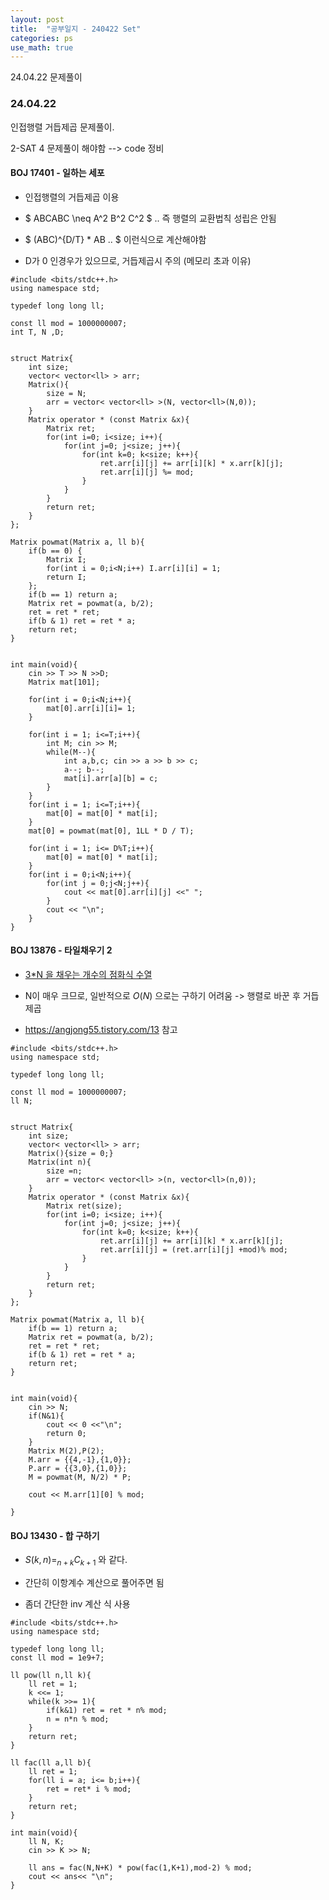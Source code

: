 ```yaml
---
layout: post
title:  "공부일지 - 240422 Set"
categories: ps
use_math: true
---
```


24.04.22 문제풀이

### 24.04.22

인접행렬 거듭제곱 문제풀이.

2-SAT 4 문제풀이 해야함 --> code 정비

#### BOJ 17401 - 일하는 세포

- 인접행렬의 거듭제곱 이용
- $ ABCABC \neq A^2 B^2 C^2 $ .. 즉 행렬의 교환법칙 성립은 안됨
- $ (ABC)^{D/T} * AB .. $ 이런식으로 계산해야함

- D가 0 인경우가 있으므로, 거듭제곱시 주의 (메모리 초과 이유)

```
#include <bits/stdc++.h>
using namespace std;

typedef long long ll;

const ll mod = 1000000007;
int T, N ,D;


struct Matrix{
	int size;
	vector< vector<ll> > arr;
	Matrix(){
		size = N;
		arr = vector< vector<ll> >(N, vector<ll>(N,0));
	}
	Matrix operator * (const Matrix &x){
		Matrix ret;
		for(int i=0; i<size; i++){
			for(int j=0; j<size; j++){
				for(int k=0; k<size; k++){
					ret.arr[i][j] += arr[i][k] * x.arr[k][j];
					ret.arr[i][j] %= mod;
				}
			}
		}
		return ret;
	}
};

Matrix powmat(Matrix a, ll b){
    if(b == 0) {
        Matrix I;
        for(int i = 0;i<N;i++) I.arr[i][i] = 1;
        return I;
    };
	if(b == 1) return a;
	Matrix ret = powmat(a, b/2);
	ret = ret * ret;
	if(b & 1) ret = ret * a;
	return ret;
}


int main(void){
    cin >> T >> N >>D;
    Matrix mat[101];
    
    for(int i = 0;i<N;i++){
        mat[0].arr[i][i]= 1;
    }
    
    for(int i = 1; i<=T;i++){
        int M; cin >> M;
        while(M--){
            int a,b,c; cin >> a >> b >> c;
            a--; b--;
            mat[i].arr[a][b] = c;
        }
    }
    for(int i = 1; i<=T;i++){
        mat[0] = mat[0] * mat[i];
    }
    mat[0] = powmat(mat[0], 1LL * D / T);
    
    for(int i = 1; i<= D%T;i++){
        mat[0] = mat[0] * mat[i];
    }
    for(int i = 0;i<N;i++){
        for(int j = 0;j<N;j++){
            cout << mat[0].arr[i][j] <<" ";
        }
        cout << "\n";
    }
}
```

#### BOJ 13876 - 타일채우기 2

- [3*N 을 채우는 개수의 점화식 수열](https://oeis.org/A001835)
- N이 매우 크므로, 일반적으로 $O(N)$ 으로는 구하기 어려움 -> 행렬로 바꾼 후 거듭제곱

- https://angjong55.tistory.com/13 참고

```
#include <bits/stdc++.h>
using namespace std;

typedef long long ll;

const ll mod = 1000000007;
ll N;


struct Matrix{
	int size;
	vector< vector<ll> > arr;
	Matrix(){size = 0;}
	Matrix(int n){
		size =n;
		arr = vector< vector<ll> >(n, vector<ll>(n,0));
	}
	Matrix operator * (const Matrix &x){
		Matrix ret(size);
		for(int i=0; i<size; i++){
			for(int j=0; j<size; j++){
				for(int k=0; k<size; k++){
					ret.arr[i][j] += arr[i][k] * x.arr[k][j];
					ret.arr[i][j] = (ret.arr[i][j] +mod)% mod;
				}
			}
		}
		return ret;
	}
};

Matrix powmat(Matrix a, ll b){
	if(b == 1) return a;
	Matrix ret = powmat(a, b/2);
	ret = ret * ret;
	if(b & 1) ret = ret * a;
	return ret;
}


int main(void){
    cin >> N;
    if(N&1){
        cout << 0 <<"\n";
        return 0;
    }
    Matrix M(2),P(2);
    M.arr = {{4,-1},{1,0}};
    P.arr = {{3,0},{1,0}};
    M = powmat(M, N/2) * P;

    cout << M.arr[1][0] % mod;
    
}
```

#### BOJ 13430 - 합 구하기

- $S(k,n) = _{n+k} C_{k+1}$ 와 같다.

- 간단히 이항계수 계산으로 풀어주면 됨
- 좀더 간단한 inv 계산 식 사용

```
#include <bits/stdc++.h>
using namespace std;

typedef long long ll;
const ll mod = 1e9+7;

ll pow(ll n,ll k){
    ll ret = 1;
    k <<= 1;
    while(k >>= 1){
        if(k&1) ret = ret * n% mod;
        n = n*n % mod;
    }
    return ret;
}

ll fac(ll a,ll b){
    ll ret = 1;
    for(ll i = a; i<= b;i++){
        ret = ret* i % mod;
    }
    return ret;
}

int main(void){
    ll N, K;
    cin >> K >> N;
    
    ll ans = fac(N,N+K) * pow(fac(1,K+1),mod-2) % mod;
    cout << ans<< "\n";
}
```

